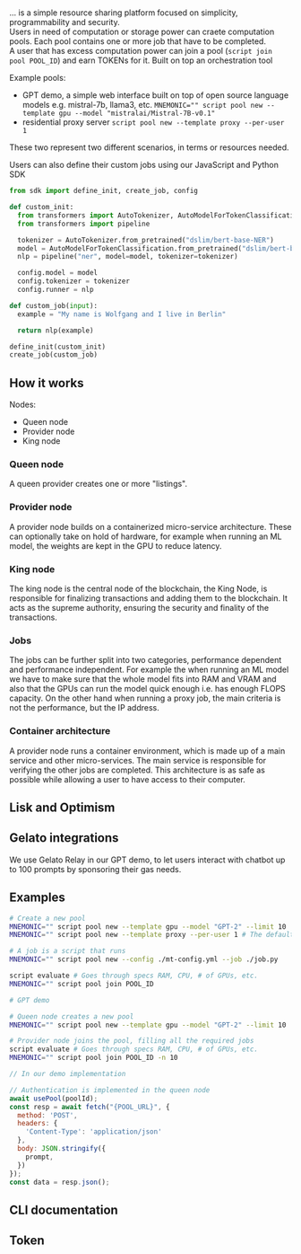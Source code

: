 # 

... is a simple resource sharing platform focused on simplicity, programmability and security.  
Users in need of computation or storage power can craete computation pools. Each pool contains one or more job that have to be completed.  
A user that has excess computation power can join a pool (`script join pool POOL_ID`) and earn TOKENs for it.
Built on top an orchestration tool 

Example pools:
- GPT demo, a simple web interface built on top of open source language models e.g. mistral-7b, llama3, etc.
`MNEMONIC="" script pool new --template gpu --model "mistralai/Mistral-7B-v0.1"` 
- residential proxy server 
`script pool new --template proxy --per-user 1` 

These two represent two different scenarios, in terms or resources needed.

Users can also define their custom jobs using our JavaScript and Python SDK
``` python
from sdk import define_init, create_job, config

def custom_init:
  from transformers import AutoTokenizer, AutoModelForTokenClassification
  from transformers import pipeline

  tokenizer = AutoTokenizer.from_pretrained("dslim/bert-base-NER")
  model = AutoModelForTokenClassification.from_pretrained("dslim/bert-base-NER")
  nlp = pipeline("ner", model=model, tokenizer=tokenizer)

  config.model = model
  config.tokenizer = tokenizer
  config.runner = nlp

def custom_job(input):
  example = "My name is Wolfgang and I live in Berlin"

  return nlp(example)

define_init(custom_init)
create_job(custom_job)

```

## How it works

Nodes:
- Queen node
- Provider node
- King node

### Queen node

A queen provider creates one or more "listings".  

### Provider node

A provider node builds on a containerized micro-service architecture. These can optionally take on hold of hardware, for example when running an ML model, the weights are kept in the GPU to reduce latency.

### King node

The king node is the central node of the blockchain, the King Node, is responsible for finalizing transactions and adding them to the blockchain. It acts as the supreme authority, ensuring the security and finality of the transactions.

### Jobs

The jobs can be further split into two categories, performance dependent and performance independent. For example the when running an ML model we have to make sure that the whole model fits into RAM and VRAM and also that the GPUs can run the model quick enough i.e. has enough FLOPS capacity.
On the other hand when running a proxy job, the main criteria is not the performance, but the IP address.

### Container architecture

A provider node runs a container environment, which is made up of a main service and other micro-services. The main service is responsible for verifying the other jobs are completed.
This architecture is as safe as possible while allowing a user to have access to their computer.

## Lisk and Optimism

## Gelato integrations

We use Gelato Relay in our GPT demo, to let users interact with chatbot up to 100 prompts by sponsoring their gas needs.

## Examples

```bash
# Create a new pool
MNEMONIC="" script pool new --template gpu --model "GPT-2" --limit 10
MNEMONIC="" script pool new --template proxy --per-user 1 # The default is 1 per user

# A job is a script that runs
MNEMONIC="" script pool new --config ./mt-config.yml --job ./job.py

script evaluate # Goes through specs RAM, CPU, # of GPUs, etc.
MNEMONIC="" script pool join POOL_ID
```

```bash
# GPT demo

# Queen node creates a new pool
MNEMONIC="" script pool new --template gpu --model "GPT-2" --limit 10

# Provider node joins the pool, filling all the required jobs
script evaluate # Goes through specs RAM, CPU, # of GPUs, etc.
MNEMONIC="" script pool join POOL_ID -n 10

```

``` js
// In our demo implementation

// Authentication is implemented in the queen node
await usePool(poolId);
const resp = await fetch("{POOL_URL}", {
  method: 'POST',
  headers: {
    'Content-Type': 'application/json'
  },
  body: JSON.stringify({
    prompt,
  })
});
const data = resp.json();
```

## CLI documentation

## Token


